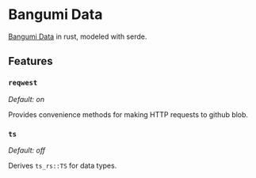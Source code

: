 # Bangumi Data

[Bangumi Data](https://github.com/bangumi-data/bangumi-data) in rust, modeled with serde.

## Features

### `reqwest`

*Default: on*

Provides convenience methods for making HTTP requests to github blob.

### `ts`

*Default: off*

Derives `ts_rs::TS` for data types.
